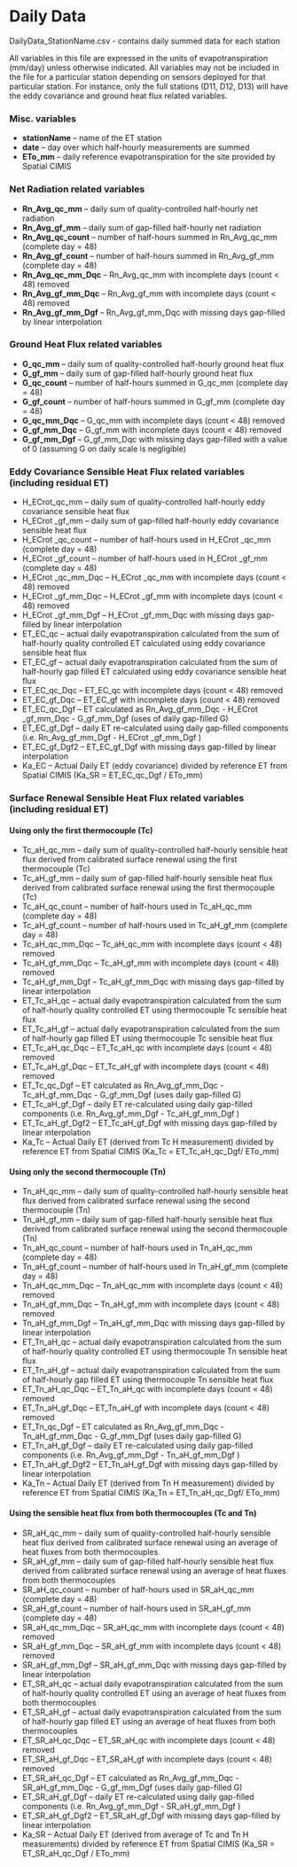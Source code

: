 # Daily Data


DailyData_StationName.csv  - contains daily summed data for each station

All variables in this file are expressed in the units of evapotranspiration (mm/day) unless otherwise indicated. All variables may not be included in the file for a particular station depending on sensors deployed for that particular station. For instance, only the full stations (D11, D12, D13) will have the eddy covariance and ground heat flux related variables.

### Misc. variables

* **stationName** – name of the ET station
*	**date** – day over which half-hourly measurements are summed
*	**ETo_mm** – daily reference evapotranspiration for the site provided by Spatial CIMIS

### Net Radiation related variables

*	**Rn_Avg_qc_mm** – daily sum of quality-controlled half-hourly net radiation
*	**Rn_Avg_gf_mm** – daily sum of gap-filled half-hourly net radiation
*	**Rn_Avg_qc_count** – number of half-hours summed in Rn_Avg_qc_mm (complete day = 48)
*	**Rn_Avg_gf_count** – number of half-hours summed in Rn_Avg_gf_mm (complete day = 48)
*	**Rn_Avg_qc_mm_Dqc** – Rn_Avg_qc_mm with incomplete days (count < 48) removed
*	**Rn_Avg_gf_mm_Dqc** – Rn_Avg_gf_mm with incomplete days (count < 48) removed
*	**Rn_Avg_gf_mm_Dgf** – Rn_Avg_gf_mm_Dqc with missing days gap-filled by linear interpolation

### Ground Heat Flux related variables

*	**G_qc_mm** – daily sum of quality-controlled half-hourly ground heat flux
*	**G_gf_mm** – daily sum of gap-filled half-hourly ground heat flux
*	**G_qc_count** – number of half-hours summed in G_qc_mm (complete day = 48)
*	**G_gf_count** – number of half-hours summed in G_gf_mm (complete day = 48)
*	**G_qc_mm_Dqc** – G_qc_mm with incomplete days (count < 48) removed
*	**G_gf_mm_Dqc** – G_gf_mm with incomplete days (count < 48) removed
*	**G_gf_mm_Dgf** – G_gf_mm_Dqc with missing days gap-filled with a value of 0 (assuming G on daily scale is negligible)

### Eddy Covariance Sensible Heat Flux related variables (including residual ET)

*	H_ECrot_qc_mm – daily sum of quality-controlled half-hourly eddy covariance sensible heat flux 
*	H_ECrot _gf_mm – daily sum of gap-filled half-hourly eddy covariance sensible heat flux
*	H_ECrot _qc_count – number of half-hours used in H_ECrot _qc_mm (complete day = 48)
*	H_ECrot _gf_count – number of half-hours used in H_ECrot _gf_mm (complete day = 48)
*	H_ECrot _qc_mm_Dqc – H_ECrot _qc_mm with incomplete days (count < 48) removed
*	H_ECrot _gf_mm_Dqc – H_ECrot _gf_mm with incomplete days (count < 48) removed 
*	H_ECrot _gf_mm_Dgf – H_ECrot _gf_mm_Dqc  with missing days gap-filled by linear interpolation
*	ET_EC_qc – actual daily evapotranspiration calculated from the sum of half-hourly quality controlled  ET calculated using eddy covariance sensible heat flux
*	ET_EC_gf –  actual daily evapotranspiration calculated from the sum of half-hourly gap filled  ET calculated using eddy covariance sensible heat flux
*	ET_EC_qc_Dqc – ET_EC_qc with incomplete days (count < 48) removed
*	ET_EC_gf_Dqc – ET_EC_gf with incomplete days (count < 48) removed
*	ET_EC_qc_Dgf – ET calculated as  Rn_Avg_gf_mm_Dqc - H_ECrot _gf_mm_Dqc - G_gf_mm_Dgf (uses of daily gap-filled G)
*	ET_EC_gf_Dgf – daily ET re-calculated using daily gap-filled components (i.e.  Rn_Avg_gf_mm_Dgf  - H_ECrot _gf_mm_Dgf ) 
*	ET_EC_gf_Dgf2 – ET_EC_gf_Dgf with missing days gap-filled by linear interpolation
*	Ka_EC – Actual Daily ET (eddy covariance) divided by reference ET from Spatial CIMIS (Ka_SR =   ET_EC_qc_Dgf / ETo_mm) 


### Surface Renewal Sensible Heat Flux related variables (including residual ET)

#### Using only the first thermocouple (Tc)
*	Tc_aH_qc_mm – daily sum of quality-controlled half-hourly sensible heat flux derived from calibrated surface renewal using the first thermocouple (Tc)
*	Tc_aH_gf_mm – daily sum of gap-filled half-hourly sensible heat flux derived from calibrated surface renewal using the first thermocouple (Tc)
*	Tc_aH_qc_count – number of half-hours used in Tc_aH_qc_mm (complete day = 48)
*	Tc_aH_gf_count – number of half-hours used in Tc_aH_gf_mm (complete day = 48)
*	Tc_aH_qc_mm_Dqc – Tc_aH_qc_mm with incomplete days (count < 48) removed
*	Tc_aH_gf_mm_Dqc – Tc_aH_gf_mm with incomplete days (count < 48) removed 
*	Tc_aH_gf_mm_Dgf – Tc_aH_gf_mm_Dqc  with missing days gap-filled by linear interpolation
*	ET_Tc_aH_qc – actual daily evapotranspiration calculated from the sum of half-hourly quality controlled  ET using thermocouple Tc sensible heat flux
*	ET_Tc_aH_gf –  actual daily evapotranspiration calculated from the sum of half-hourly gap filled  ET using thermocouple Tc sensible heat flux
*	ET_Tc_aH_qc_Dqc – ET_Tc_aH_qc with incomplete days (count < 48) removed
*	ET_Tc_aH_gf_Dqc – ET_Tc_aH_gf with incomplete days (count < 48) removed
*	ET_Tc_qc_Dgf – ET calculated as  Rn_Avg_gf_mm_Dqc - Tc_aH_gf_mm_Dqc - G_gf_mm_Dgf (uses daily gap-filled G)
*	ET_Tc_aH_gf_Dgf – daily ET re-calculated using daily gap-filled components (i.e.  Rn_Avg_gf_mm_Dgf  - Tc_aH_gf_mm_Dgf ) 
*	ET_Tc_aH_gf_Dgf2 – ET_Tc_aH_gf_Dgf with missing days gap-filled by linear interpolation
*	Ka_Tc – Actual Daily ET (derived from Tc H measurement) divided by reference ET from Spatial CIMIS (Ka_Tc =   ET_Tc_aH_qc_Dgf/ ETo_mm) 

#### Using only the second thermocouple (Tn)

*	Tn_aH_qc_mm – daily sum of quality-controlled half-hourly sensible heat flux derived from calibrated surface renewal using the second thermocouple (Tn)
*	Tn_aH_gf_mm – daily sum of gap-filled half-hourly sensible heat flux derived from calibrated surface renewal using the second thermocouple (Tn)
*	Tn_aH_qc_count – number of half-hours used in Tn_aH_qc_mm (complete day = 48)
*	Tn_aH_gf_count – number of half-hours used in Tn_aH_gf_mm (complete day = 48)
*	Tn_aH_qc_mm_Dqc – Tn_aH_qc_mm with incomplete days (count < 48) removed
*	Tn_aH_gf_mm_Dqc – Tn_aH_gf_mm with incomplete days (count < 48) removed 
*	Tn_aH_gf_mm_Dgf – Tn_aH_gf_mm_Dqc  with missing days gap-filled by linear interpolation
*	ET_Tn_aH_qc – actual daily evapotranspiration calculated from the sum of half-hourly quality controlled  ET using thermocouple Tn sensible heat flux
*	ET_Tn_aH_gf –  actual daily evapotranspiration calculated from the sum of half-hourly gap filled  ET using thermocouple Tn sensible heat flux
*	ET_Tn_aH_qc_Dqc – ET_Tn_aH_qc with incomplete days (count < 48) removed
*	ET_Tn_aH_gf_Dqc – ET_Tn_aH_gf with incomplete days (count < 48) removed
*	ET_Tn_qc_Dgf – ET calculated as  Rn_Avg_gf_mm_Dqc - Tn_aH_gf_mm_Dqc - G_gf_mm_Dgf (uses daily gap-filled G)
*	ET_Tn_aH_gf_Dgf – daily ET re-calculated using daily gap-filled components (i.e.  Rn_Avg_gf_mm_Dgf  - Tn_aH_gf_mm_Dgf ) 
*	ET_Tn_aH_gf_Dgf2 – ET_Tn_aH_gf_Dgf with missing days gap-filled by linear interpolation
*	Ka_Tn – Actual Daily ET (derived from Tn H measurement) divided by reference ET from Spatial CIMIS (Ka_Tn =   ET_Tn_aH_qc_Dgf/ ETo_mm) 

#### Using the sensible heat flux from both thermocouples (Tc and Tn)

*	SR_aH_qc_mm – daily sum of quality-controlled half-hourly sensible heat flux derived from calibrated surface renewal using an average of heat fluxes from both thermocouples
*	SR_aH_gf_mm – daily sum of gap-filled half-hourly sensible heat flux derived from calibrated surface renewal using an average of heat fluxes from both thermocouples
*	SR_aH_qc_count – number of half-hours used in SR_aH_qc_mm (complete day = 48)
*	SR_aH_gf_count – number of half-hours used in SR_aH_gf_mm (complete day = 48)
*	SR_aH_qc_mm_Dqc – SR_aH_qc_mm with incomplete days (count < 48) removed
*	SR_aH_gf_mm_Dqc – SR_aH_gf_mm with incomplete days (count < 48) removed 
*	SR_aH_gf_mm_Dgf – SR_aH_gf_mm_Dqc  with missing days gap-filled by linear interpolation
*	ET_SR_aH_qc – actual daily evapotranspiration calculated from the sum of half-hourly quality controlled  ET using  an average of heat fluxes from both thermocouples
*	ET_SR_aH_gf –  actual daily evapotranspiration calculated from the sum of half-hourly gap filled  ET using an average of heat fluxes from both thermocouples 
*	ET_SR_aH_qc_Dqc – ET_SR_aH_qc with incomplete days (count < 48) removed
*	ET_SR_aH_gf_Dqc – ET_SR_aH_gf with incomplete days (count < 48) removed
*	ET_SR_aH_qc_Dgf – ET calculated as  Rn_Avg_gf_mm_Dqc - SR_aH_gf_mm_Dqc - G_gf_mm_Dgf (uses daily gap-filled G)
*	ET_SR_aH_gf_Dgf – daily ET re-calculated using daily gap-filled components (i.e.  Rn_Avg_gf_mm_Dgf  - SR_aH_gf_mm_Dgf ) 
*	ET_SR_aH_gf_Dgf2 – ET_SR_aH_gf_Dgf with missing days gap-filled by linear interpolation
*	Ka_SR – Actual Daily ET (derived from average of Tc and Tn  H measurements) divided by reference ET from Spatial CIMIS (Ka_SR =   ET_SR_aH_qc_Dgf / ETo_mm) 

 
















